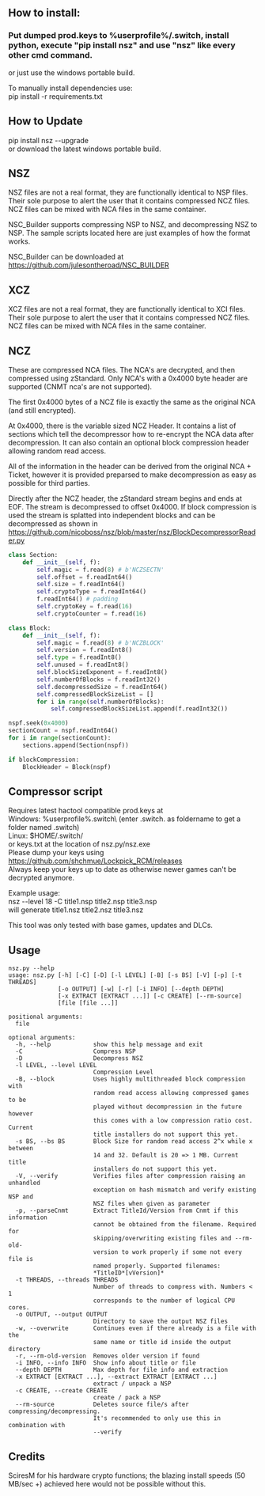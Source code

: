 ## How to install:
### Put dumped prod.keys to %userprofile%/.switch, install python, execute "pip install nsz" and use "nsz" like every other cmd command.
or just use the windows portable build.<br/>

To manually install dependencies use:<br/>
pip install -r requirements.txt

## How to Update
pip install nsz --upgrade<br/>
or download the latest windows portable build.

## NSZ
NSZ files are not a real format, they are functionally identical to NSP files. Their sole purpose to alert the user that it contains compressed NCZ files. NCZ files can be mixed with NCA files in the same container.

NSC_Builder supports compressing NSP to NSZ, and decompressing NSZ to NSP. The sample scripts located here are just examples of how the format works.

NSC_Builder can be downloaded at https://github.com/julesontheroad/NSC_BUILDER

## XCZ
XCZ files are not a real format, they are functionally identical to XCI files. Their sole purpose to alert the user that it contains compressed NCZ files. NCZ files can be mixed with NCA files in the same container.

## NCZ
These are compressed NCA files. The NCA's are decrypted, and then compressed using zStandard. Only NCA's with a 0x4000 byte header are supported (CNMT nca's are not supported).

The first 0x4000 bytes of a NCZ file is exactly the same as the original NCA (and still encrypted).

At 0x4000, there is the variable sized NCZ Header. It contains a list of sections which tell the decompressor how to re-encrypt the NCA data after decompression. It can also contain an optional block compression header allowing random read access.

All of the information in the header can be derived from the original NCA + Ticket, however it is provided preparsed to make decompression as easy as possible for third parties.

Directly after the NCZ header, the zStandard stream begins and ends at EOF. The stream is decompressed to offset 0x4000. If block compression is used the stream is splatted into independent blocks and can be decompressed as shown in https://github.com/nicoboss/nsz/blob/master/nsz/BlockDecompressorReader.py

```python
class Section:
	def __init__(self, f):
		self.magic = f.read(8) # b'NCZSECTN'
		self.offset = f.readInt64()
		self.size = f.readInt64()
		self.cryptoType = f.readInt64()
		f.readInt64() # padding
		self.cryptoKey = f.read(16)
		self.cryptoCounter = f.read(16)

class Block:
	def __init__(self, f):
		self.magic = f.read(8) # b'NCZBLOCK'
		self.version = f.readInt8()
		self.type = f.readInt8()
		self.unused = f.readInt8()
		self.blockSizeExponent = f.readInt8()
		self.numberOfBlocks = f.readInt32()
		self.decompressedSize = f.readInt64()
		self.compressedBlockSizeList = []
		for i in range(self.numberOfBlocks):
			self.compressedBlockSizeList.append(f.readInt32())

nspf.seek(0x4000)
sectionCount = nspf.readInt64()
for i in range(sectionCount):
	sections.append(Section(nspf))

if blockCompression:
	BlockHeader = Block(nspf)
```

## Compressor script

Requires latest hactool compatible prod.keys at<br/>
Windows: %userprofile%\.switch\ (enter .switch. as foldername to get a folder named .switch)<br/>
Linux: $HOME/.switch/<br/>
or keys.txt at the location of nsz.py/nsz.exe<br/>
Please dump your keys using https://github.com/shchmue/Lockpick_RCM/releases<br/>
Always keep your keys up to date as otherwise newer games can't be decrypted anymore.<br/>

Example usage:<br/>
nsz --level 18 -C title1.nsp title2.nsp title3.nsp<br/>
will generate title1.nsz title2.nsz title3.nsz<br/>

This tool was only tested with base games, updates and DLCs.<br/>

## Usage
```
nsz.py --help
usage: nsz.py [-h] [-C] [-D] [-l LEVEL] [-B] [-s BS] [-V] [-p] [-t THREADS]
              [-o OUTPUT] [-w] [-r] [-i INFO] [--depth DEPTH]
              [-x EXTRACT [EXTRACT ...]] [-c CREATE] [--rm-source]
              [file [file ...]]

positional arguments:
  file

optional arguments:
  -h, --help            show this help message and exit
  -C                    Compress NSP
  -D                    Decompress NSZ
  -l LEVEL, --level LEVEL
                        Compression Level
  -B, --block           Uses highly multithreaded block compression with
                        random read access allowing compressed games to be
                        played without decompression in the future however
                        this comes with a low compression ratio cost. Current
                        title installers do not support this yet.
  -s BS, --bs BS        Block Size for random read access 2^x while x between
                        14 and 32. Default is 20 => 1 MB. Current title
                        installers do not support this yet.
  -V, --verify          Verifies files after compression raising an unhandled
                        exception on hash mismatch and verify existing NSP and
                        NSZ files when given as parameter
  -p, --parseCnmt       Extract TitleId/Version from Cnmt if this information
                        cannot be obtained from the filename. Required for
                        skipping/overwriting existing files and --rm-old-
                        version to work properly if some not every file is
                        named properly. Supported filenames:
                        *TitleID*[vVersion]*
  -t THREADS, --threads THREADS
                        Number of threads to compress with. Numbers < 1
                        corresponds to the number of logical CPU cores.
  -o OUTPUT, --output OUTPUT
                        Directory to save the output NSZ files
  -w, --overwrite       Continues even if there already is a file with the
                        same name or title id inside the output directory
  -r, --rm-old-version  Removes older version if found
  -i INFO, --info INFO  Show info about title or file
  --depth DEPTH         Max depth for file info and extraction
  -x EXTRACT [EXTRACT ...], --extract EXTRACT [EXTRACT ...]
                        extract / unpack a NSP
  -c CREATE, --create CREATE
                        create / pack a NSP
  --rm-source           Deletes source file/s after compressing/decompressing.
                        It's recommended to only use this in combination with
                        --verify
```

## Credits

SciresM for his hardware crypto functions; the blazing install speeds (50 MB/sec +) achieved here would not be possible without this.

